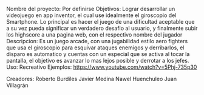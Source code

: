 Nombre del proyecto:
Por definirse
Objetivos:
Lograr desarrollar un videojuego en app inventor, el cual use idealmente el giroscopio del Smartphone. Lo principal es hacer el juego de una dificultad aceptable que a su vez pueda significar un verdadero desafio al usuario, y finalmente subir los highscore a una pagina web, con el respectivo nombre del jugador
Descripcion: 
Es un juego arcade, con una jugabilidad estilo aero fighters  que usa el giroscopio para esquivar ataques enemigos y derribarlos, el disparo es automatico y cuentas con un especial que se activa al tocar la pantalla, el objetivo es avanzar lo mas lejos posible y derrotar a los jefes.
Uso:
Recreativo
Ejemplos:
https://www.youtube.com/watch?v=5Phj-735p30

Creadores:
Roberto Burdiles
Javier Medina
Nawel Huenchuleo
Juan Villagrán
